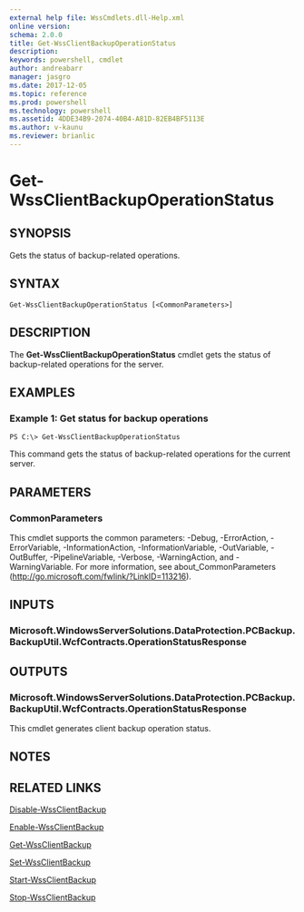 ```yaml
---
external help file: WssCmdlets.dll-Help.xml
online version: 
schema: 2.0.0
title: Get-WssClientBackupOperationStatus
description: 
keywords: powershell, cmdlet
author: andreabarr
manager: jasgro
ms.date: 2017-12-05
ms.topic: reference
ms.prod: powershell
ms.technology: powershell
ms.assetid: 4DDE34B9-2074-40B4-A81D-82EB4BF5113E
ms.author: v-kaunu
ms.reviewer: brianlic
---
```


# Get-WssClientBackupOperationStatus

## SYNOPSIS
Gets the status of backup-related operations.

## SYNTAX

```
Get-WssClientBackupOperationStatus [<CommonParameters>]
```

## DESCRIPTION
The **Get-WssClientBackupOperationStatus** cmdlet gets the status of backup-related operations for the server.

## EXAMPLES

### Example 1: Get status for backup operations
```
PS C:\> Get-WssClientBackupOperationStatus
```

This command gets the status of backup-related operations for the current server.

## PARAMETERS

### CommonParameters
This cmdlet supports the common parameters: -Debug, -ErrorAction, -ErrorVariable, -InformationAction, -InformationVariable, -OutVariable, -OutBuffer, -PipelineVariable, -Verbose, -WarningAction, and -WarningVariable. For more information, see about_CommonParameters (http://go.microsoft.com/fwlink/?LinkID=113216).

## INPUTS

### Microsoft.WindowsServerSolutions.DataProtection.PCBackup.BackupUtil.WcfContracts.OperationStatusResponse

## OUTPUTS

### Microsoft.WindowsServerSolutions.DataProtection.PCBackup.BackupUtil.WcfContracts.OperationStatusResponse
This cmdlet generates client backup operation status.

## NOTES

## RELATED LINKS

[Disable-WssClientBackup](./Disable-WssClientBackup.md)

[Enable-WssClientBackup](./Enable-WssClientBackup.md)

[Get-WssClientBackup](./Get-WssClientBackup.md)

[Set-WssClientBackup](./Set-WssClientBackup.md)

[Start-WssClientBackup](./Start-WssClientBackup.md)

[Stop-WssClientBackup](./Stop-WssClientBackup.md)


